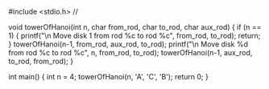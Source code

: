 #include <stdio.h>
//

void towerOfHanoi(int n, char from_rod, char to_rod, char aux_rod)
{
	if (n == 1)
	{
		printf("\n Move disk 1 from rod %c to rod %c", from_rod, to_rod);
		return;
	}
	towerOfHanoi(n-1, from_rod, aux_rod, to_rod);
	printf("\n Move disk %d from rod %c to rod %c", n, from_rod, to_rod);
	towerOfHanoi(n-1, aux_rod, to_rod, from_rod);
}

int main()
{
	int n = 4; 
	towerOfHanoi(n, 'A', 'C', 'B'); 
	return 0;
}
